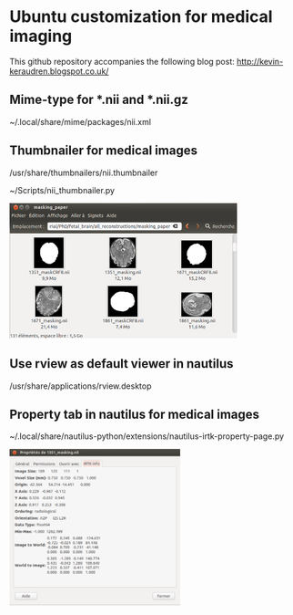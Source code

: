 Ubuntu customization for medical imaging
========================================

This github repository accompanies the following blog post:
http://kevin-keraudren.blogspot.co.uk/

Mime-type for *.nii and *.nii.gz
--------------------------------

~/.local/share/mime/packages/nii.xml


Thumbnailer for medical images
------------------------------

/usr/share/thumbnailers/nii.thumbnailer

~/Scripts/nii_thumbnailer.py

<img src="img/thumbnails.png" width="400">


Use rview as default viewer in nautilus
---------------------------------------

/usr/share/applications/rview.desktop


Property tab in nautilus for medical images
-------------------------------------------

~/.local/share/nautilus-python/extensions/nautilus-irtk-property-page.py

<img src="img/property_tab.png" width="300">
